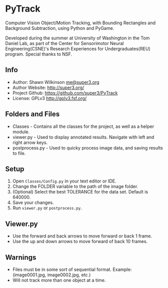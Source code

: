 PyTrack
========
Computer Vision Object/Motion Tracking, with Bounding Rectangles and Background Subtraction, using Python and PyGame. 

Developed during the summer at University of Washington in the Tom Daniel Lab, as part of the Center for Sensorimotor Neural Engineering(CSNE)'s Research Experiences for Undergraduates(REU) program. Special thanks to NSF.

Info
-------
* Author: Shawn Wilkinson <me@super3.org>
* Author Website: http://super3.org/
* Project Github: https://github.com/super3/PyTrack
* License: GPLv3 <http://gplv3.fsf.org/>

Folders and Files
-------
* Classes - Contains all the classes for the project, as well as a helper module.
* viewer.py - Used to display annotated results. Navigate with left and right arrow keys.
* postprocess.py - Used to quicky process image data, and saving results to file.

Setup
-------
1. Open `Classes/Config.py` in your text editor or IDE.
2. Change the FOLDER variable to the path of the image folder.
4. (Optional) Select the best TOLERANCE for the data set. Default is 640000.
7. Save your changes.
8. Run `viewer.py` or `postprocess.py`.

Viewer.py
-------
* Use the forward and back arrows to move forward or back 1 frame.
* Use the up and down arrows to move forward of back 10 frames.

Warnings
-------
* Files must be in some sort of sequential format. Example: (image0001.jpg, image0002.jpg, etc.)
* Will not track more than one object at a time.